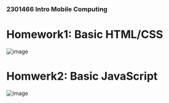 ### 2301466 Intro Mobile Computing ###
# Homework1: Basic HTML/CSS
![image](https://github.com/PhupaSirirat/mobile-computing/assets/99344705/9638424d-f73a-466f-bb6f-38ce89c46065)

# Homwerk2: Basic JavaScript
![image](https://github.com/PhupaSirirat/mobile-computing/assets/99344705/1a8907b3-5e13-4ecf-8bb5-3ed9618ebfce)
